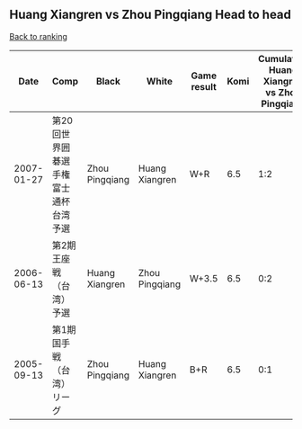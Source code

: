 ## Huang Xiangren vs Zhou Pingqiang Head to head

[Back to ranking](../../index.md)




| **Date** | **Comp** | **Black** | **White** | **Game result** | **Komi** | **Cumulative Huang Xiangren vs Zhou Pingqiang** | **Huang Xiangren streak** | **Zhou Pingqiang streak** | 
| --- | --- | --- | --- | --- | --- | --- | --- | --- |
| 2007-01-27 | 第20回世界囲碁選手権富士通杯台湾予選 | Zhou Pingqiang | Huang Xiangren | W+R | 6.5 | 1:2 | 1 | 0 | 
| 2006-06-13 | 第2期王座戦（台湾）予選 | Huang Xiangren | Zhou Pingqiang | W+3.5 | 6.5 | 0:2 | 0 | 2 | 
| 2005-09-13 | 第1期国手戦（台湾）リーグ | Zhou Pingqiang | Huang Xiangren | B+R | 6.5 | 0:1 | 0 | 1 |




